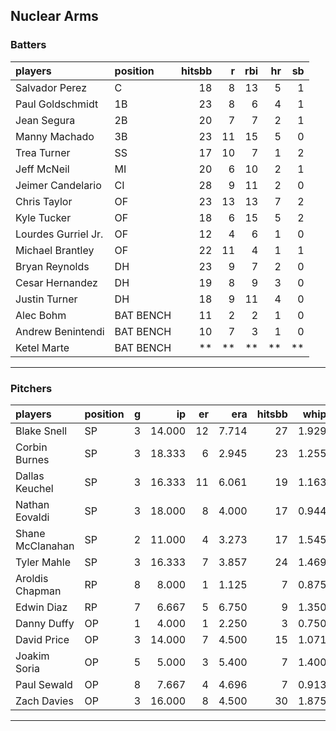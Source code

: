 ## Nuclear Arms

### Batters

 
|players             |position  | hitsbb|  r| rbi| hr| sb| 
|:-------------------|:---------|------:|--:|---:|--:|--:| 
|Salvador Perez      |C         |     18|  8|  13|  5|  1| 
|Paul Goldschmidt    |1B        |     23|  8|   6|  4|  1| 
|Jean Segura         |2B        |     20|  7|   7|  2|  1| 
|Manny Machado       |3B        |     23| 11|  15|  5|  0| 
|Trea Turner         |SS        |     17| 10|   7|  1|  2| 
|Jeff McNeil         |MI        |     20|  6|  10|  2|  1| 
|Jeimer Candelario   |CI        |     28|  9|  11|  2|  0| 
|Chris Taylor        |OF        |     23| 13|  13|  7|  2| 
|Kyle Tucker         |OF        |     18|  6|  15|  5|  2| 
|Lourdes Gurriel Jr. |OF        |     12|  4|   6|  1|  0| 
|Michael Brantley    |OF        |     22| 11|   4|  1|  1| 
|Bryan Reynolds      |DH        |     23|  9|   7|  2|  0| 
|Cesar Hernandez     |DH        |     19|  8|   9|  3|  0| 
|Justin Turner       |DH        |     18|  9|  11|  4|  0| 
|Alec Bohm           |BAT BENCH |     11|  2|   2|  1|  0| 
|Andrew Benintendi   |BAT BENCH |     10|  7|   3|  1|  0| 
|Ketel Marte         |BAT BENCH |     **| **|  **| **| **| 


* * *

### Pitchers

 
|players          |position |  g|     ip| er|   era| hitsbb|  whip| so|  w| sv| 
|:----------------|:--------|--:|------:|--:|-----:|------:|-----:|--:|--:|--:| 
|Blake Snell      |SP       |  3| 14.000| 12| 7.714|     27| 1.929| 12|  1|  0| 
|Corbin Burnes    |SP       |  3| 18.333|  6| 2.945|     23| 1.255| 24|  2|  0| 
|Dallas Keuchel   |SP       |  3| 16.333| 11| 6.061|     19| 1.163| 13|  0|  0| 
|Nathan Eovaldi   |SP       |  3| 18.000|  8| 4.000|     17| 0.944| 21|  0|  0| 
|Shane McClanahan |SP       |  2| 11.000|  4| 3.273|     17| 1.545| 13|  1|  0| 
|Tyler Mahle      |SP       |  3| 16.333|  7| 3.857|     24| 1.469| 15|  1|  0| 
|Aroldis Chapman  |RP       |  8|  8.000|  1| 1.125|      7| 0.875| 13|  0|  5| 
|Edwin Diaz       |RP       |  7|  6.667|  5| 6.750|      9| 1.350| 13|  1|  4| 
|Danny Duffy      |OP       |  1|  4.000|  1| 2.250|      3| 0.750|  3|  0|  0| 
|David Price      |OP       |  3| 14.000|  7| 4.500|     15| 1.071| 10|  0|  0| 
|Joakim Soria     |OP       |  5|  5.000|  3| 5.400|      7| 1.400|  8|  0|  3| 
|Paul Sewald      |OP       |  8|  7.667|  4| 4.696|      7| 0.913| 12|  1|  2| 
|Zach Davies      |OP       |  3| 16.000|  8| 4.500|     30| 1.875| 19|  1|  0| 


* * *


